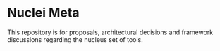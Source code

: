 # Nuclei Meta

This repository is for proposals, architectural decisions and framework discussions regarding the nucleus set of tools.
